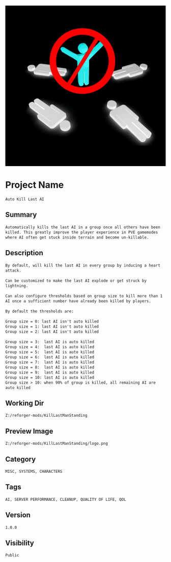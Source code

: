 
![Image](logo.png)

# Project Name
```
Auto Kill Last AI
```

## Summary
```
Automatically kills the last AI in a group once all others have been killed. This greatly improve the player experience in PVE gamemodes where AI often get stuck inside terrain and become un-killable.
```

## Description
```
By default, will kill the last AI in every group by inducing a heart attack. 

Can be customized to make the last AI explode or get struck by lightning. 

Can also configure thresholds based on group size to kill more than 1 AI once a sufficient number have already been killed by players.

By default the thresholds are:

Group size = 0: last AI isn't auto killed
Group size = 1: last AI isn't auto killed
Group size = 2:	last AI isn't auto killed

Group size = 3:  last AI is auto killed
Group size = 4:  last AI is auto killed
Group size = 5:  last AI is auto killed
Group size = 6:  last AI is auto killed
Group size = 7:  last AI is auto killed
Group size = 8:  last AI is auto killed
Group size = 9:  last AI is auto killed
Group size = 10: last AI is auto killed
Group size > 10: when 90% of group is killed, all remaining AI are auto killed
```

## Working Dir
```
Z:/reforger-mods/KillLastManStanding
```

## Preview Image
```
Z:/reforger-mods/KillLastManStanding/logo.png
```

## Category
```
MISC, SYSTEMS, CHARACTERS
```

## Tags
```
AI, SERVER PERFORMANCE, CLEANUP, QUALITY OF LIFE, QOL
```

## Version 
```
1.0.0
```

## Visibility
```
Public
```

